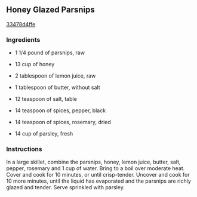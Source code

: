 ## Honey Glazed Parsnips

[33478d4ffe](http://www.food.com/recipe/honey-glazed-parsnips-299741)

### Ingredients

 - 1 1/4 pound of parsnips, raw

 - 13 cup of honey

 - 2 tablespoon of lemon juice, raw

 - 1 tablespoon of butter, without salt

 - 12 teaspoon of salt, table

 - 14 teaspoon of spices, pepper, black

 - 14 teaspoon of spices, rosemary, dried

 - 14 cup of parsley, fresh

### Instructions

In a large skillet, combine the parsnips, honey, lemon juice, butter, salt, pepper, rosemary and 1 cup of water. Bring to a boil over moderate heat. Cover and cook for 10 minutes, or until crisp-tender. Uncover and cook for 10 more minutes, until the liquid has evaporated and the parsnips are richly glazed and tender. Serve sprinkled with parsley.